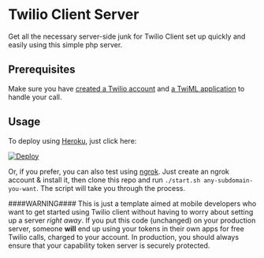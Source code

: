 Twilio Client Server
===================

Get all the necessary server-side junk for Twilio Client set up quickly and easily using this simple php server.


Prerequisites
-------------
Make sure you have [created a Twilio account](https://www.twilio.com/try-twilio) and [a TwiML application](https://www.twilio.com/user/account/apps/) to handle your call.

Usage
-----
To deploy using [Heroku](https://heroku.com/), just click here:

[![Deploy](https://www.herokucdn.com/deploy/button.png)](https://heroku.com/deploy)

Or, if you prefer, you can also test using [ngrok](https://ngrok.com/). Just create an ngrok account & install it, then clone this repo and run `./start.sh any-subdomain-you-want`. The script will take you through the process.

####WARNING####
This is just a template aimed at mobile developers who want to get started using Twilio client without having to worry about setting up a server *right away*. If you put this code (unchanged) on your production server, someone **will** end up using your tokens in their own apps for free Twilio calls, charged to your account. In production, you should always ensure that your capability token server is securely protected.
